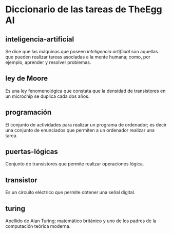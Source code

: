 # Diccionario de las tareas de TheEgg AI

## inteligencia-artificial

Se dice que las máquinas que poseen *inteligencia artificial* son
aquellas que pueden realizar tareas asociadas a la mente humana; como,
por ejemplo, aprender y resolver problemas.

## ley de Moore

Es una ley fenomenológica que constata que la densidad de transistores en un microchip se duplica cada dos años.

## programación 

El conjunto de actividades para realizar un programa de ordenador; es
decir una conjunto de enunciados que permiten a un ordenador realizar
una tarea.

## puertas-lógicas

Conjunto de transistores que permite realizar operaciones lógica.

## transistor

Es un circuito eléctrico que permite obtener una señal digital.

## turing 

Apellido de Alan Turing; matemático británico y uno de los padres de
la computación teórica moderna.
